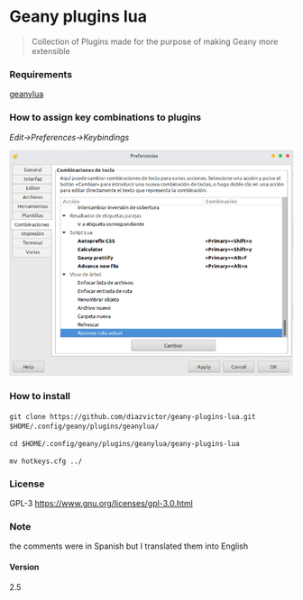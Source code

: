 # Geany plugins lua

> Collection of Plugins made for the purpose of making Geany more extensible

### Requirements

[geanylua](https://github.com/geany/geany-plugins/tree/master/geanylua)

### How to assign key combinations to plugins

*Edit->Preferences->Keybindings*

![](screenshot.png)

### How to install

`git clone https://github.com/diazvictor/geany-plugins-lua.git $HOME/.config/geany/plugins/geanylua/`

`cd $HOME/.config/geany/plugins/geanylua/geany-plugins-lua`

`mv hotkeys.cfg ../`

### License

GPL-3 <https://www.gnu.org/licenses/gpl-3.0.html>

### Note

the comments were in Spanish but I translated them into English

#### Version

2.5
